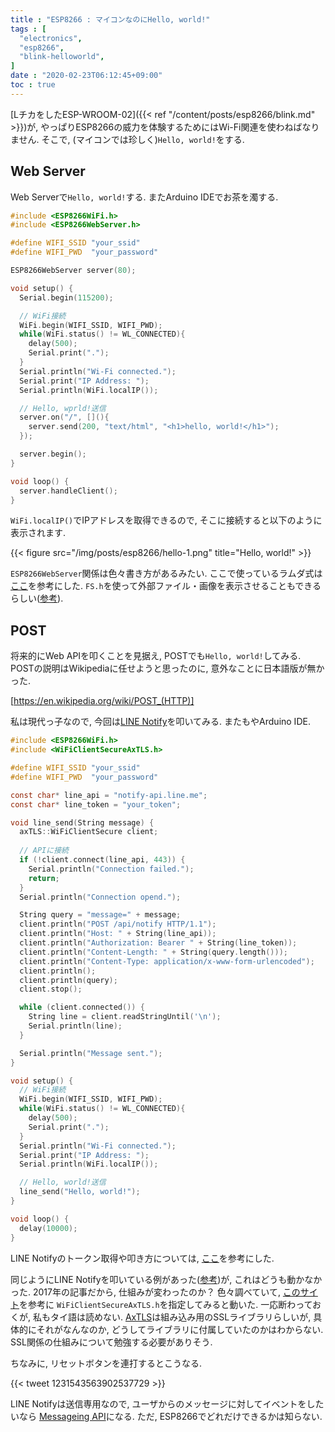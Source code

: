 ```yaml
---
title : "ESP8266 : マイコンなのにHello, world!"
tags : [
  "electronics",
  "esp8266",
  "blink-helloworld",
]
date : "2020-02-23T06:12:45+09:00"
toc : true
---
```


[LチカをしたESP-WROOM-02]({{< ref "/content/posts/esp8266/blink.md" >}})が, 
やっぱりESP8266の威力を体験するためにはWi-Fi関連を使わねばなりません. 
そこで, (マイコンでは珍しく)`Hello, world!`をする. 

<!--more-->

## Web Server

Web Serverで`Hello, world!`する. 
またArduino IDEでお茶を濁する. 

```c
#include <ESP8266WiFi.h>
#include <ESP8266WebServer.h>

#define WIFI_SSID "your_ssid"
#define WIFI_PWD  "your_password"

ESP8266WebServer server(80);

void setup() {
  Serial.begin(115200);

  // WiFi接続
  WiFi.begin(WIFI_SSID, WIFI_PWD);
  while(WiFi.status() != WL_CONNECTED){
    delay(500);
    Serial.print(".");
  }
  Serial.println("Wi-Fi connected.");
  Serial.print("IP Address: ");
  Serial.println(WiFi.localIP());

  // Hello, wprld!送信
  server.on("/", [](){
    server.send(200, "text/html", "<h1>hello, world!</h1>");
  });

  server.begin();
}

void loop() {
  server.handleClient();
}
```

`WiFi.localIP()`でIPアドレスを取得できるので, そこに接続すると以下のように表示されます. 


{{< figure src="/img/posts/esp8266/hello-1.png" title="Hello, world!" >}}

`ESP8266WebServer`関係は色々書き方があるみたい. 
ここで使っているラムダ式は
[ここ](https://iot.keicode.com/esp8266/esp8266-webserver.php)を参考にした.
`FS.h`を使って外部ファイル・画像を表示させることもできるらしい([参考](https://qiita.com/cyclon2joker/items/f293b613d866e046b062)).

## POST

将来的にWeb APIを叩くことを見据え, POSTでも`Hello, world!`してみる. 
POSTの説明はWikipediaに任せようと思ったのに, 
意外なことに日本語版が無かった. 

[https://en.wikipedia.org/wiki/POST_(HTTP)]

私は現代っ子なので, 今回は[LINE Notify](https://notify-bot.line.me/ja/)を叩いてみる. 
またもやArduino IDE. 

```c
#include <ESP8266WiFi.h>
#include <WiFiClientSecureAxTLS.h>

#define WIFI_SSID "your_ssid"
#define WIFI_PWD  "your_password"

const char* line_api = "notify-api.line.me";
const char* line_token = "your_token";

void line_send(String message) {
  axTLS::WiFiClientSecure client;
  
  // APIに接続
  if (!client.connect(line_api, 443)) {
    Serial.println("Connection failed.");
    return;
  }
  Serial.println("Connection opend.");

  String query = "message=" + message;
  client.println("POST /api/notify HTTP/1.1");
  client.println("Host: " + String(line_api));
  client.println("Authorization: Bearer " + String(line_token));
  client.println("Content-Length: " + String(query.length()));
  client.println("Content-Type: application/x-www-form-urlencoded");
  client.println();
  client.println(query);
  client.stop();

  while (client.connected()) {
    String line = client.readStringUntil('\n');
    Serial.println(line);
  }

  Serial.println("Message sent.");
}

void setup() {
  // WiFi接続
  WiFi.begin(WIFI_SSID, WIFI_PWD);
  while(WiFi.status() != WL_CONNECTED){
    delay(500);
    Serial.print(".");
  }
  Serial.println("Wi-Fi connected.");
  Serial.print("IP Address: ");
  Serial.println(WiFi.localIP());

  // Hello, world!送信
  line_send("Hello, world!");
}

void loop() {
  delay(10000);
}
```

LINE Notifyのトークン取得や叩き方については, [ここ](https://qiita.com/iitenkida7/items/576a8226ba6584864d95)を参考にした. 

同じようにLINE Notifyを叩いている例があった([参考](https://next.rikunabi.com/journal/20170719_t12_iq/))が, 
これはどうも動かなかった. 
2017年の記事だから, 仕組みが変わったのか？
色々調べていて, 
[このサイト](https://www.ioxhop.com/article/47/esp8266-esp8285-%E0%B8%81%E0%B8%B1%E0%B8%9A%E0%B8%81%E0%B8%B2%E0%B8%A3%E0%B8%AA%E0%B9%88%E0%B8%87%E0%B8%81%E0%B8%B2%E0%B8%A3%E0%B9%81%E0%B8%88%E0%B9%89%E0%B8%87%E0%B9%80%E0%B8%95%E0%B8%B7%E0%B8%AD%E0%B8%99%E0%B9%80%E0%B8%82%E0%B9%89%E0%B8%B2-line)を参考に
`WiFiClientSecureAxTLS.h`を指定してみると動いた. 
一応断わっておくが, 私もタイ語は読めない. 
[AxTLS](http://axtls.sourceforge.net/)は組み込み用のSSLライブラリらしいが, 
具体的にそれがなんなのか, 
どうしてライブラリに付属していたのかはわからない. 
SSL関係の仕組みについて勉強する必要がありそう. 

ちなみに, リセットボタンを連打するとこうなる. 

{{< tweet 1231543563902537729 >}}

LINE Notifyは送信専用なので, 
ユーザからのメッセージに対してイベントをしたいなら
[Messageing API](https://developers.line.biz/ja/services/messaging-api/)になる. 
ただ, ESP8266でどれだけできるかは知らない. 

